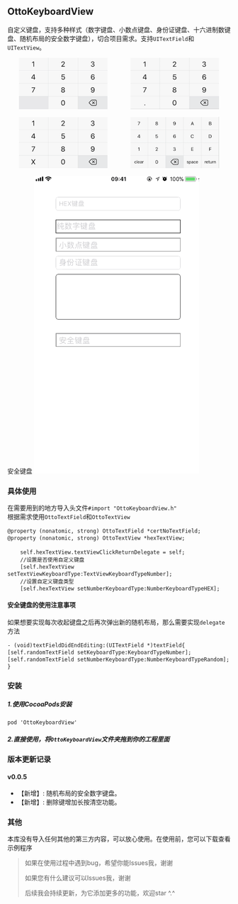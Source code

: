 ## OttoKeyboardView

自定义键盘，支持多种样式（数字键盘、小数点键盘、身份证键盘、十六进制数键盘、随机布局的安全数字键盘），切合项目需求。支持`UITextField`和`UITextView`。


<p align="center">
<img src="https://raw.githubusercontent.com/WuOtto/imgSrc/master/OttoKeyboardView1.png" width="200"/>
&nbsp; &nbsp; &nbsp; &nbsp; &nbsp; &nbsp;
<img src="https://raw.githubusercontent.com/WuOtto/imgSrc/master/OttoKeyboardView5.png" width="200"/>
</p>

<p align="center">
<img src="https://raw.githubusercontent.com/WuOtto/imgSrc/master/OttoKeyboardView3.png" width="200"/>
&nbsp; &nbsp; &nbsp; &nbsp; &nbsp; &nbsp;
<img src="https://raw.githubusercontent.com/WuOtto/imgSrc/master/OttoKeyboardView4.png" width="200"/>
</p>

安全键盘
![](https://raw.githubusercontent.com/WuOtto/imgSrc/master/OttoKeyboardView6.gif)

### 具体使用  

在需要用到的地方导入头文件`#import "OttoKeyboardView.h"`  
根据需求使用`OttoTextField`和`OttoTextView`  

```
@property (nonatomic, strong) OttoTextField *certNoTextField;
@property (nonatomic, strong) OttoTextView *hexTextView;

    self.hexTextView.textViewClickReturnDelegate = self;
    //设置是否使用自定义键盘
    [self.hexTextView setTextViewKeyboardType:TextViewKeyboardTypeNumber];
    //设置自定义键盘类型
    [self.hexTextView setNumberKeyboardType:NumberKeyboardTypeHEX];
```

#### 安全键盘的使用注意事项
如果想要实现每次收起键盘之后再次弹出新的随机布局，那么需要实现`delegate`方法
```
- (void)textFieldDidEndEditing:(UITextField *)textField{
[self.randomTextField setKeyboardType:KeyboardTypeNumber];
[self.randomTextField setNumberKeyboardType:NumberKeyboardTypeRandom];
}
```

### 安装
##### 1.使用CocoaPods安装
```
pod 'OttoKeyboardView'
```

##### 2.直接使用，将`OttoKeyboardView`文件夹拖到你的工程里面

### 版本更新记录
#### v0.0.5
- 【新增】: 随机布局的安全数字键盘。
- 【新增】: 删除键增加长按清空功能。

### 其他
本库没有导入任何其他的第三方内容，可以放心使用。在使用前，您可以下载查看示例程序
> 如果在使用过程中遇到bug，希望你能Issues我，谢谢 
> 
> 如果您有什么建议可以Issues我，谢谢
> 
> 后续我会持续更新，为它添加更多的功能，欢迎star ^.^
